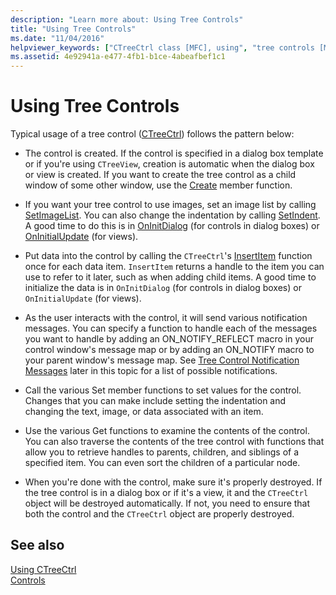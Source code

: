 ```yaml
---
description: "Learn more about: Using Tree Controls"
title: "Using Tree Controls"
ms.date: "11/04/2016"
helpviewer_keywords: ["CTreeCtrl class [MFC], using", "tree controls [MFC], about tree controls"]
ms.assetid: 4e92941a-e477-4fb1-b1ce-4abeafbef1c1
---
```

# Using Tree Controls

Typical usage of a tree control ([CTreeCtrl](../mfc/reference/ctreectrl-class.md)) follows the pattern below:

- The control is created. If the control is specified in a dialog box template or if you're using `CTreeView`, creation is automatic when the dialog box or view is created. If you want to create the tree control as a child window of some other window, use the [Create](../mfc/reference/ctreectrl-class.md#create) member function.

- If you want your tree control to use images, set an image list by calling [SetImageList](../mfc/reference/ctreectrl-class.md#setimagelist). You can also change the indentation by calling [SetIndent](../mfc/reference/ctreectrl-class.md#setindent). A good time to do this is in [OnInitDialog](../mfc/reference/cdialog-class.md#oninitdialog) (for controls in dialog boxes) or [OnInitialUpdate](../mfc/reference/cview-class.md#oninitialupdate) (for views).

- Put data into the control by calling the `CTreeCtrl`'s [InsertItem](../mfc/reference/ctreectrl-class.md#insertitem) function once for each data item. `InsertItem` returns a handle to the item you can use to refer to it later, such as when adding child items. A good time to initialize the data is in `OnInitDialog` (for controls in dialog boxes) or `OnInitialUpdate` (for views).

- As the user interacts with the control, it will send various notification messages. You can specify a function to handle each of the messages you want to handle by adding an ON_NOTIFY_REFLECT macro in your control window's message map or by adding an ON_NOTIFY macro to your parent window's message map. See [Tree Control Notification Messages](../mfc/tree-control-notification-messages.md) later in this topic for a list of possible notifications.

- Call the various Set member functions to set values for the control. Changes that you can make include setting the indentation and changing the text, image, or data associated with an item.

- Use the various Get functions to examine the contents of the control. You can also traverse the contents of the tree control with functions that allow you to retrieve handles to parents, children, and siblings of a specified item. You can even sort the children of a particular node.

- When you're done with the control, make sure it's properly destroyed. If the tree control is in a dialog box or if it's a view, it and the `CTreeCtrl` object will be destroyed automatically. If not, you need to ensure that both the control and the `CTreeCtrl` object are properly destroyed.

## See also

[Using CTreeCtrl](../mfc/using-ctreectrl.md)<br/>
[Controls](../mfc/controls-mfc.md)
